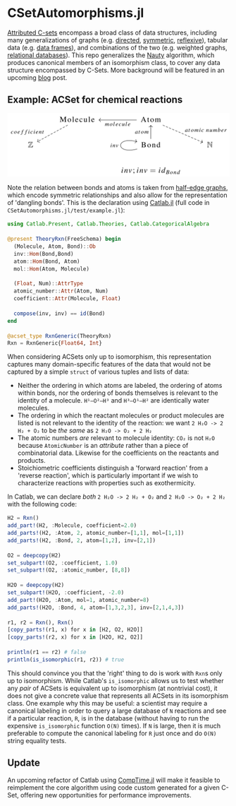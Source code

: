 # CSetAutomorphisms.jl

[Attributed C-sets](https://arxiv.org/pdf/2106.04703.pdf) encompass a broad class of data structures, including many generalizations of graphs (e.g. [directed](https://www.algebraicjulia.org/blog/post/2020/09/cset-graphs-1/), [symmetric](https://www.algebraicjulia.org/blog/post/2020/09/cset-graphs-2), [reflexive](https://www.algebraicjulia.org/blog/post/2021/04/cset-graphs-3/)), tabular data (e.g. [data frames](https://pandas.pydata.org/pandas-docs/stable/user_guide/dsintro.html)), and combinations of the two (e.g. weighted graphs, [relational databases](https://en.wikiversity.org/wiki/Relational_Databases/Introduction)). This repo generalizes the [Nauty](https://pallini.di.uniroma1.it/Introduction.html) algorithm, which produces canonical members of an isomorphism class, to cover any data structure encompassed by C-Sets. More background will be featured in an upcoming [blog](https://www.algebraicjulia.org/blog/) post.

## Example: ACSet for chemical reactions

![](MolSchema.png "Schema for reactions")

Note the relation between bonds and atoms is taken from [half-edge graphs](https://www.algebraicjulia.org/blog/post/2020/09/cset-graphs-2/), which encode symmetric relationships and also allow for the representation of 'dangling bonds'. This is the declaration using [Catlab.jl](https://github.com/AlgebraicJulia/Catlab.jl) (full code in `CSetAutomorphisms.jl/test/example.jl`):

```julia
using Catlab.Present, Catlab.Theories, Catlab.CategoricalAlgebra

@present TheoryRxn(FreeSchema) begin
  (Molecule, Atom, Bond)::Ob
  inv::Hom(Bond,Bond)
  atom::Hom(Bond, Atom)
  mol::Hom(Atom, Molecule)

  (Float, Num)::AttrType
  atomic_number::Attr(Atom, Num)
  coefficient::Attr(Molecule, Float)

  compose(inv, inv) == id(Bond)
end

@acset_type RxnGeneric(TheoryRxn)
Rxn = RxnGeneric{Float64, Int}
```

When considering ACSets only up to isomorphism, this representation captures many domain-specific features of the data that would not be captured by a simple `struct` of various tuples and lists of data:
 - Neither the ordering in which atoms are labeled, the ordering of atoms within bonds, nor the ordering of bonds themselves is relevant to the identity of a molecule. `H¹—O²—H³` and `H³—O¹—H²` are identically water molecules.
 - The ordering in which the reactant molecules or product molecules are listed is not relevant to the identity of the reaction: we want `2 H₂O -> 2 H₂ + O₂` to be *the same* as `2 H₂O -> O₂ + 2 H₂`
 - The atomic numbers *are* relevant to molecule identity: `CO₂` is not `H₂O` because `AtomicNumber` is an *attribute* rather than a piece of combinatorial data. Likewise for the coefficients on the reactants and products.
 - Stoichiometric coefficients distinguish a 'forward reaction' from a 'reverse reaction', which is particularly important if we wish to characterize reactions with properties such as exothermicity.

In Catlab, we can declare *both* `2 H₂O -> 2 H₂ + O₂` and `2 H₂O -> O₂ + 2 H₂` with the following code:
```julia
H2 = Rxn()
add_part!(H2, :Molecule, coefficient=2.0)
add_parts!(H2, :Atom, 2, atomic_number=[1,1], mol=[1,1])
add_parts!(H2, :Bond, 2, atom=[1,2], inv=[2,1])

O2 = deepcopy(H2)
set_subpart!(O2, :coefficient, 1.0)
set_subpart!(O2, :atomic_number, [8,8])

H2O = deepcopy(H2)
set_subpart!(H2O, :coefficient, -2.0)
add_part!(H2O, :Atom, mol=1, atomic_number=8)
add_parts!(H2O, :Bond, 4, atom=[1,3,2,3], inv=[2,1,4,3])

r1, r2 = Rxn(), Rxn()
[copy_parts!(r1, x) for x in [H2, O2, H2O]]
[copy_parts!(r2, x) for x in [H2O, H2, O2]]

println(r1 == r2) # false
println(is_isomorphic(r1, r2)) # true
```
This should convince you that the 'right' thing to do is work with `Rxn`s only up to isomorphism. While Catlab's `is_isomorphic` allows us to test whether any *pair* of ACSets is equivalent up to isomorphism (at nontrivial cost), it does not give a concrete value that represents all ACSets in its isomorphism class. One example why this may be useful: a scientist may require a canonical labeling in order to query a large database of `N` reactions and see if a particular reaction, `R`, is in the database (without having to run the expensive `is_isomorphic` function `O(N)` times). If `N` is large, then it is much preferable to compute the canonical labeling for `R` just once and do `O(N)` string equality tests.

## Update
An upcoming refactor of Catlab using [CompTime.jl](https://github.com/olynch/CompTime.jl) will make it feasible to reimplement the core algorithm using code custom generated for a given C-Set, offering new opportunities for performance improvements.
